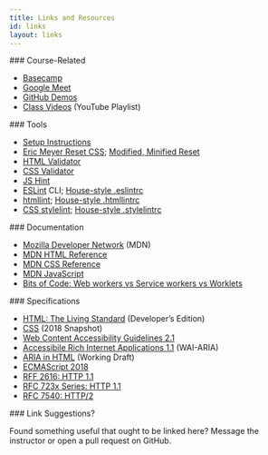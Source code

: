```yaml
---
title: Links and Resources
id: links
layout: links
---
```


<section class="course-links" markdown="1">
### Course-Related

* [Basecamp](https://launchpad.37signals.com/signin)
* [Google Meet](https://3.basecamp.com/3058761/buckets/18354423/messages/2938719933)
* [GitHub Demos](https://github.com/rtc-2020)
* [Class Videos](https://www.youtube.com/playlist?list=PLMr8hpt6mGnsH82A9FuCPSWkt01jp0zST)
  (YouTube Playlist)
</section>

<section class="tool-links" markdown="1">
### Tools

* [Setup Instructions](https://ks4.us/setup)
* [Eric Meyer Reset CSS](http://meyerweb.com/eric/tools/css/reset/reset.css); [Modified, Minified Reset](https://gist.github.com/profstolley/b1f851e061f98fcbc0e41d39adc32847#file-reset-min-css)
* [HTML Validator](https://validator.w3.org/)
* [CSS Validator](https://jigsaw.w3.org/css-validator/)
* [JS Hint](http://jshint.com/)
* [ESLint](http://eslint.org/) CLI; [House-style .eslintrc](https://gist.github.com/profstolley/559aac5112928c7c24c628c6305b70b8#file-eslintrc-json)
* [htmllint](https://github.com/htmllint/htmllint-cli); [House-style .htmllintrc](https://gist.github.com/profstolley/559aac5112928c7c24c628c6305b70b8#file-htmllintrc)
* [CSS stylelint](https://github.com/stylelint/stylelint/blob/master/docs/user-guide/get-started.md); [House-style .stylelintrc](https://gist.github.com/profstolley/559aac5112928c7c24c628c6305b70b8#file-stylelintrc)
</section>

<section class="documentation-links" markdown="1">
### Documentation

* [Mozilla Developer Network](https://developer.mozilla.org/en-US/) (MDN)
* [MDN HTML Reference](https://developer.mozilla.org/en-US/docs/Web/HTML/Reference)
* [MDN CSS Reference](https://developer.mozilla.org/en-US/docs/Web/CSS/Reference)
* [MDN JavaScript](https://developer.mozilla.org/en-US/docs/Web/JavaScript/Reference)
* [Bits of Code: Web workers vs Service workers vs Worklets](https://bitsofco.de/web-workers-vs-service-workers-vs-worklets/)
</section>

<section markdown="1">
### Specifications

* [HTML: The Living Standard](https://html.spec.whatwg.org/dev/) (Developer’s Edition)
* [CSS](https://www.w3.org/TR/css-2018/) (2018 Snapshot)
* [Web Content Accessibility Guidelines 2.1](https://www.w3.org/TR/WCAG21/)
* [Accessibile Rich Internet Applications 1.1](https://www.w3.org/TR/wai-aria-1.1/) (WAI-ARIA)
* [ARIA in HTML](https://www.w3.org/TR/html-aria/) (Working Draft)
* [ECMAScript 2018](http://www.ecma-international.org/ecma-262/9.0/index.html)
* [RFF 2616: HTTP 1.1](https://tools.ietf.org/html/rfc2616)
* [RFC 723x Series: HTTP 1.1](http://httpwg.org)
* [RFC 7540: HTTP/2](https://tools.ietf.org/html/rfc7540)
</section>

<section class="suggestions" markdown="1">
### Link Suggestions?

Found something useful that ought to be linked here? Message the instructor or open a pull request
on GitHub.
</section>
